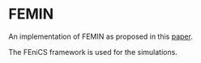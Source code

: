 # FEMIN
An implementation of FEMIN as proposed in this [paper](https://doi.org/10.1016/j.cma.2024.117073).

The FEniCS framework is used for the simulations.
